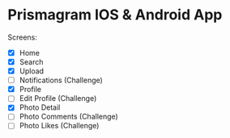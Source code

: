 # Prismagram IOS & Android App

Screens:
- [x] Home
- [x] Search
- [x] Upload
- [ ] Notifications (Challenge)
- [x] Profile
- [ ] Edit Profile (Challenge)
- [x] Photo Detail
- [ ] Photo Comments (Challenge)
- [ ] Photo Likes (Challenge)